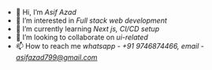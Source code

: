 * 👋 Hi, I’m *Asif Azad*
* 👀 I’m interested in *Full stack web development*
* 🌱 I’m currently learning *Next js, CI/CD setup*
* 💞️ I’m looking to collaborate on *ui-related*
* 📫 How to reach me *whatsapp - +91 9746874466, email - asifazad799@gmail.com*
